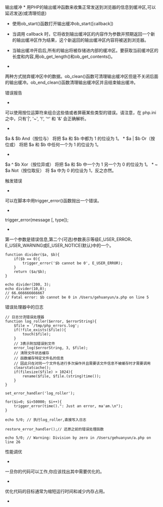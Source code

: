 输出缓冲
* 
用PHP的输出缓冲函数来收集正常发送到浏览器的信息到缓冲区,可以延迟发送(或清理彻底)

* 使用ob_start()函数打开输出缓冲ob_start([callback])

* 当调用 callback 时，它将收到输出缓冲区的内容作为参数并预期返回一个新的输出缓冲区作为结果，这个新返回的输出缓冲区内容将被送到浏览器。

* 当输出缓冲开启后,所有的输出将被存储进内部的缓冲区。要获取当前缓冲区的长度和内容,用ob_get_length()和ob_get_contents()。

* 
两种方式抛弃缓冲区中的数据。ob_clean()函数可清理输出缓冲区但是不关闭后面的输出缓冲。ob_end_clean()函数清理输出缓冲区并且结束输出缓冲。

错误报告

* 
可以使用按位运算符来组合这些值或者屏蔽某些类型的错误。请注意，在 php.ini 之中，只有'|', '~', '!', '^' 和 '&' 会正确解析。

* 
$a & $b	And（按位与）	将把 $a 和 $b 中都为 1 的位设为 1。
* 
$a | $b	Or（按位或）	将把 $a 和 $b 中任何一个为 1 的位设为 1。

* 
$a ^ $b	Xor（按位异或）	将把 $a 和 $b 中一个为 1 另一个为 0 的位设为 1。
* 
~ $a	Not（按位取反）	将 $a 中为 0 的位设为 1，反之亦然。

触发错误

* 
可以在脚本中用trigger_error()函数抛出一个错误。

* 
trigger_error(message [, type]);

* 
第一个参数是错误信息,第二个(可选)参数表示等级E_USER_ERROR、E_USER_WARNING或E_USER_NOTICE(默认)中的一个。

```
function divider($a, $b){
    if($b == 0){
        trigger_error('$b cannot be 0', E_USER_ERROR);
    }
    return ($a/$b);
}

echo divider(200, 3);
echo divider(10,0);
// 66.666666666667
// Fatal error: $b cannot be 0 in /Users/gehuanyun/a.php on line 5
```
错误处理器中的日志

```
// 日志分流错误处理器
function log_roller($error, $errorString){
    $file = '/tmp/php_errors.log';
    if(!file_exists($file)){
        touch($file);
    }
    // 3表示附加错误到文件
    error_log($errorString, 3, $file);
    // 清除文件状态缓存
    // 函数缓存特定文件名的信息
    // 因此只在对同一个文件名进行多次操作并且需要该文件信息不被缓存时才需要调用
    clearstatcache();
    if(filesize($file) > 1024){
        rename($file, $file.(string)time());
    }
}

set_error_handler('log_roller');

for($i=0; $i<50000; $i++){
    trigger_error(time().": Just an error, ma'am.\n");
}

echo 5/0; // 执行log_roller,直接写入日志

restore_error_handler();// 还原之前的错误处理函数

echo 5/0; // Warning: Division by zero in /Users/gehuanyun/a.php on line 26 
```
性能调优

* 
一旦你的代码可以工作,你应该找出其中需要优化的。

* 
优化代码的目标通常为缩短运行时间和减少内存占用。

* 

